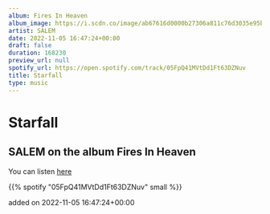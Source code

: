 ```yaml
---
album: Fires In Heaven
album_image: https://i.scdn.co/image/ab67616d0000b27306a811c76d3035e95b56d506
artist: SALEM
date: 2022-11-05 16:47:24+00:00
draft: false
duration: 168230
preview_url: null
spotify_url: https://open.spotify.com/track/05FpQ41MVtDd1Ft63DZNuv
title: Starfall
type: music
---
```



# Starfall

## SALEM on the album Fires In Heaven

You can listen [here](https://open.spotify.com/track/05FpQ41MVtDd1Ft63DZNuv)

{{% spotify "05FpQ41MVtDd1Ft63DZNuv" small %}}

added on 2022-11-05 16:47:24+00:00